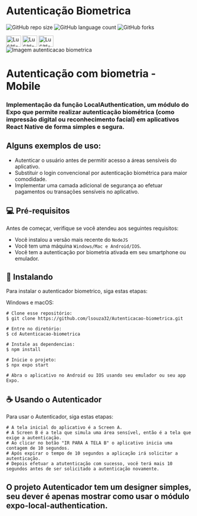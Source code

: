 # Autenticação Biometrica

![GitHub repo size](https://img.shields.io/github/repo-size/lsouza32/Autenticacao-biometrica?style=for-the-badge)
![GitHub language count](https://img.shields.io/github/languages/count/lsouza32/Autenticacao-biometrica?style=for-the-badge)
![GitHub forks](https://img.shields.io/github/forks/lsouza32/Autenticacao-biometrica?style=for-the-badge)

<div>
  <img align="center" alt="Lucas-JS" height="30" width="40" src="https://cdn.jsdelivr.net/gh/devicons/devicon/icons/javascript/javascript-original.svg">
  <img align="center" alt="Lucas-ts" height="30" width="40" src="https://cdn.jsdelivr.net/gh/devicons/devicon/icons/typescript/typescript-original.svg" /> 
  <img align="center" alt="Lucas-React" height="30" width="40" src="https://cdn.jsdelivr.net/gh/devicons/devicon/icons/react/react-original-wordmark.svg"> 
  </div>

<img src="imagem.png" alt="Imagem autenticacao biometrica">

<h1>Autenticação com biometria - Mobile</h1>
<h3>Implementação da função LocalAuthentication, um módulo do Expo que permite realizar autenticação biométrica (como impressão digital ou reconhecimento facial) em aplicativos React Native de forma simples e segura.</h3>
  
<h2>Alguns exemplos de uso:</h2>
  
* Autenticar o usuário antes de permitir acesso a áreas sensíveis do aplicativo.
* Substituir o login convencional por autenticação biométrica para maior comodidade.
* Implementar uma camada adicional de segurança ao efetuar pagamentos ou transações sensíveis no aplicativo.



## 💻 Pré-requisitos

Antes de começar, verifique se você atendeu aos seguintes requisitos:

* Você instalou a versão mais recente do `NodeJS`
* Você tem uma máquina `Windows/Mac e Android/IOS`.
* Você tem a autenticação por biometria ativada em seu smartphone ou emulador.


## 🚀 Instalando

Para instalar o autenticador biometrico, siga estas etapas:

Windows e macOS:
```
# Clone esse repositório:
$ git clone https://github.com/lsouza32/Autenticacao-biometrica.git

# Entre no diretório:
$ cd Autenticacao-biometrica

# Instale as dependencias:
$ npm install

# Inicie o projeto:
$ npx expo start

# Abra o aplicativo no Android ou IOS usando seu emulador ou seu app Expo.

```

## ☕ Usando o Autenticador

Para usar o Autenticador, siga estas etapas:

```
# A tela inicial do aplicativo é a Screen A.
# A Screen B é a tela que simula uma área sensível, então é a tela que exige a autenticação.
# Ao clicar no botão "IR PARA A TELA B" o aplicativo inicia uma contagem de 10 segundos.
# Após expirar o tempo de 10 segundos a aplicação irá solicitar a autenticação.
# Depois efetuar a atutenticação com sucesso, você terá mais 10 segundos antes de ser solicitado a autenticação novamente.

```

## O projeto Autenticador tem um designer simples, seu dever é apenas mostrar como usar o módulo expo-local-authentication.


